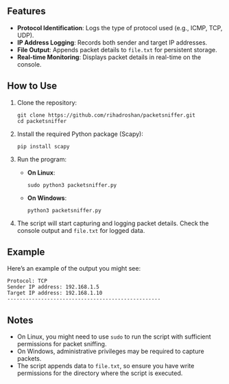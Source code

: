 ## Features

- **Protocol Identification**: Logs the type of protocol used (e.g., ICMP, TCP, UDP).
- **IP Address Logging**: Records both sender and target IP addresses.
- **File Output**: Appends packet details to `file.txt` for persistent storage.
- **Real-time Monitoring**: Displays packet details in real-time on the console.

## How to Use

1. Clone the repository:
   ```
   git clone https://github.com/rihadroshan/packetsniffer.git
   cd packetsniffer
   ```

3. Install the required Python package (Scapy):
   ```
   pip install scapy
   ```

4. Run the program:

   - **On Linux**:
     ```
     sudo python3 packetsniffer.py
     ```

   - **On Windows**:
     ```
     python3 packetsniffer.py
     ```

5. The script will start capturing and logging packet details. Check the console output and `file.txt` for logged data.

## Example

Here’s an example of the output you might see:

```
Protocol: TCP
Sender IP address: 192.168.1.5
Target IP address: 192.168.1.10
--------------------------------------------------
```

## Notes

- On Linux, you might need to use `sudo` to run the script with sufficient permissions for packet sniffing.
- On Windows, administrative privileges may be required to capture packets.
- The script appends data to `file.txt`, so ensure you have write permissions for the directory where the script is executed.
